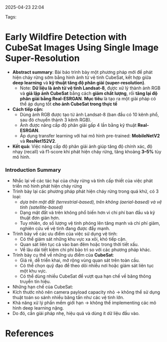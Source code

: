 2025-04-23 22:04


Tags: 

# Early Wildfire Detection with CubeSat Images Using Single Image Super-Resolution

- **Abstract summary**: Bài báo trình bày một phương pháp mới để phát hiện cháy rừng sớm bằng hình ảnh từ vệ tinh CubeSat, kết hợp giữa **deep learning** và **kỹ thuật tăng độ phân giải (super-resolution)**. 
	- Note: **Dữ liệu là ảnh từ vệ tinh Landsat-8**, được xử lý thành ảnh RGB và **giả lập ảnh CubeSat** bằng cách **giảm chất lượng**, rồi **tăng lại độ phân giải bằng Real-ESRGAN**.  **Mục tiêu** là tạo ra một giải pháp có thể áp dụng tốt **cho ảnh CubeSat trong thực tế**
- **Cách tiếp cận:**    
    - Dùng ảnh RGB được tạo từ ảnh Landsat-8 (ban đầu có 10 kênh phổ, sau đó chuyển thành 3 kênh RGB).
    - Ảnh được nâng cấp độ phân giải gấp 4 lần bằng kỹ thuật **Real-ESRGAN**.
    - Áp dụng transfer learning với hai mô hình pre-trained: **MobileNetV2** và **ResNet152V2**.
- **Kết quả:** Việc nâng cấp độ phân giải ảnh giúp tăng độ chính xác, độ nhạy (recall) và f1-score khi phát hiện cháy rừng, tăng khoảng **3–5%** tùy mô hình.
### Introduction Summary
- Nhắc lại về các tác hại của cháy rừng và tính cấp thiết của việc phát triển mô hình phát hiện cháy rừng
- Trình bày lại các phương pháp phát hiện cháy rừng trong quá khứ, có 3 loại:
	- *dựa trên mặt đất (terrestrial-based), trên không (aerial-based) và vệ tinh (satellite-based)*
	- Dạng mặt đất và trên không phổ biến hơn vì chi phí ban đầu và kỹ thuật đơn giản hơn.
	- Tuy nhiên, do số lượng vệ tinh phóng lên tăng mạnh và chi phí giảm, nghiên cứu về vệ tinh đang được đẩy mạnh.
- Trình bày về các ưu điểm của việc sử dụng vệ tinh:
	- Có thể giám sát những khu vực xa xôi, khó tiếp cận.
	- Quan sát liên tục cả vào ban đêm hoặc trong thời tiết xấu.
	- Về lâu dài tiết kiệm chi phí bảo trì so với các phương pháp khác.
- Trình bày cụ thể về những ưu điểm của **CubeSat**:
	 - Giá rẻ, dễ triển khai, mở rộng vùng quan sát trên toàn cầu.
	- Có thể chọn quỹ đạo để theo dõi nhiều nơi hoặc giám sát liên tục một khu vực.
	- Có thể dùng nhiều CubeSat để vượt qua hạn chế về băng thông truyền tín hiệu.
- Những hạn chế của CubeSat: 
- Kích thước nhỏ nên camera payload capacity nhỏ → không thể sử dụng thuật toán so sánh nhiều băng tần như các vệ tinh lớn.
- Khả năng xử lý phần mềm giới hạn → không thể implementing các mô hình deep learning nặng.
- Do đó, cần giải pháp nhẹ, hiệu quả và dùng ít dữ liệu đầu vào.
# References

